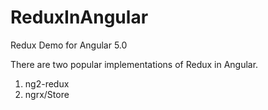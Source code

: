 # ReduxInAngular
Redux Demo for Angular 5.0

There are two popular implementations of Redux in Angular. 

1) ng2-redux
2) ngrx/Store
